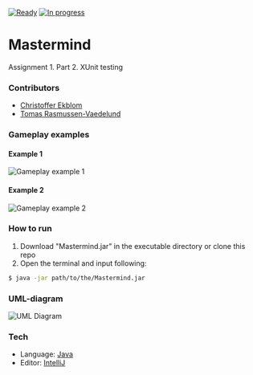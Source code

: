 [![Ready](https://badge.waffle.io/sticky4loop/2DV610-A1.2.svg?label=ready&title=Ready)](http://waffle.io/sticky4loop/2DV610-A1.2)
[![In progress](https://badge.waffle.io/sticky4loop/2DV610-A1.2.svg?label=in%20progress&title=In%20progress)](http://waffle.io/sticky4loop/2DV610-A1.2)

# Mastermind

Assignment 1. Part 2. XUnit testing

### Contributors

* [Christoffer Ekblom](https://github.com/sticky4loop)
* [Tomas Rasmussen-Vaedelund](https://github.com/tr222cj)

### Gameplay examples
#### Example 1
![Gameplay example 1](https://github.com/sticky4loop/2DV610-A1/blob/master/instructions/gameplay_example.png?raw=true)

#### Example 2
![Gameplay example 2](https://github.com/sticky4loop/2DV610-A1/blob/master/instructions/gameplay_example2.png?raw=true)

### How to run
1. Download "Mastermind.jar" in the executable directory or clone this repo
2. Open the terminal and input following:

```sh
$ java -jar path/to/the/Mastermind.jar
```

### UML-diagram
![UML Diagram](https://github.com/sticky4loop/2DV610-A1/blob/master/docs/MasterMind-ClassDiagram.png?raw=true)

### Tech
* Language: [Java]
* Editor: [IntelliJ]

[Java]: <https://docs.oracle.com/javase/tutorial/>
[IntelliJ]: <https://www.jetbrains.com/idea/>
